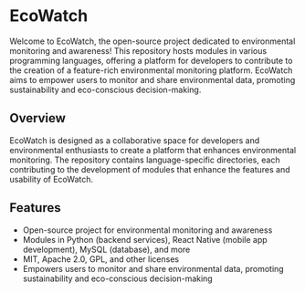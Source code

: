 # EcoWatch

Welcome to EcoWatch, the open-source project dedicated to environmental monitoring and awareness! This repository hosts modules in various programming languages, offering a platform for developers to contribute to the creation of a feature-rich environmental monitoring platform. EcoWatch aims to empower users to monitor and share environmental data, promoting sustainability and eco-conscious decision-making.

## Overview

EcoWatch is designed as a collaborative space for developers and environmental enthusiasts to create a platform that enhances environmental monitoring. The repository contains language-specific directories, each contributing to the development of modules that enhance the features and usability of EcoWatch.

## Features

- Open-source project for environmental monitoring and awareness
- Modules in Python (backend services), React Native (mobile app development), MySQL (database), and more
- MIT, Apache 2.0, GPL, and other licenses
- Empowers users to monitor and share environmental data, promoting sustainability and eco-conscious decision-making
